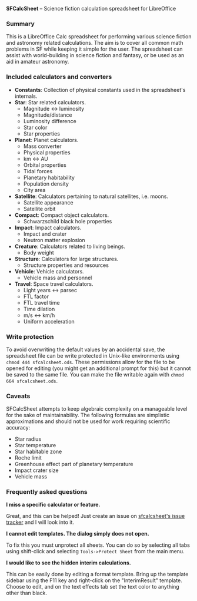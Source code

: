 **SFCalcSheet** – Science fiction calculation spreadsheet for LibreOffice


### Summary ###

This is a LibreOffice Calc spreadsheet for performing various science fiction and astronomy related calculations. The aim is to cover all common math problems in SF while keeping it simple for the user. The spreadsheet can assist with world-building in science fiction and fantasy, or be used as an aid in amateur astronomy.


### Included calculators and converters ###

* **Constants**: Collection of physical constants used in the spreadsheet's internals.
* **Star**: Star related calculators.
  * Magnitude <-> luminosity
  * Magnitude/distance
  * Luminosity difference
  * Star color
  * Star properties
* **Planet**: Planet calculators.
  * Mass converter
  * Physical properties
  * km <-> AU
  * Orbital properties
  * Tidal forces
  * Planetary habitability
  * Population density
  * City area
* **Satellite**: Calculators pertaining to natural satellites, i.e. moons.
  * Satellite appearance
  * Satellite orbit
* **Compact**: Compact object calculators.
  * Schwarzschild black hole properties
* **Impact**: Impact calculators.
  * Impact and crater
  * Neutron matter explosion
* **Creature**: Calculators related to living beings.
  * Body weight
* **Structure**: Calculators for large structures.
  * Structure properties and resources
* **Vehicle**: Vehicle calculators.
  * Vehicle mass and personnel
* **Travel**: Space travel calculators.
  * Light years <-> parsec
  * FTL factor
  * FTL travel time
  * Time dilation
  * m/s <-> km/h
  * Uniform acceleration


### Write protection ###

To avoid overwriting the default values by an accidental save, the spreadsheet file can be write protected in Unix-like environments using `chmod 444 sfcalcsheet.ods`. These permissions allow for the file to be opened for editing (you might get an additional prompt for this) but it cannot be saved to the same file. You can make the file writable again with `chmod 664 sfcalcsheet.ods`.


### Caveats ###

SFCalcSheet attempts to keep algebraic complexity on a manageable level for the sake of maintainability. The following formulas are simplistic approximations and should not be used for work requiring scientific accuracy:

* Star radius
* Star temperature
* Star habitable zone
* Roche limit
* Greenhouse effect part of planetary temperature
* Impact crater size
* Vehicle mass


### Frequently asked questions ###

**I miss a specific calculator or feature.**

Great, and this can be helped! Just create an issue on [sfcalcsheet's issue tracker](https://github.com/lortordermur/sfcalcsheet/issues) and I will look into it.

**I cannot edit templates. The dialog simply does not open.**

To fix this you must unprotect all sheets. You can do so by selecting all tabs using shift-click and selecting `Tools->Protect Sheet` from the main menu.

**I would like to see the hidden interim calculations.**

This can be easily done by editing a format template. Bring up the template sidebar using the F11 key and right-click on the "InterimResult" template. Choose to edit, and on the text effects tab set the text color to anything other than black.
